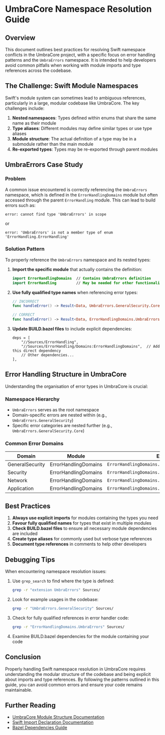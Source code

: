 # UmbraCore Namespace Resolution Guide

## Overview

This document outlines best practices for resolving Swift namespace conflicts in the UmbraCore project, with a specific focus on error handling patterns and the `UmbraErrors` namespace. It is intended to help developers avoid common pitfalls when working with module imports and type references across the codebase.

## The Challenge: Swift Module Namespaces

Swift's module system can sometimes lead to ambiguous references, particularly in a large, modular codebase like UmbraCore. The key challenges include:

1. **Nested namespaces**: Types defined within enums that share the same name as their module
2. **Type aliases**: Different modules may define similar types or use type aliases
3. **Module structure**: The actual definition of a type may be in a submodule rather than the main module
4. **Re-exported types**: Types may be re-exported through parent modules

## UmbraErrors Case Study

### Problem

A common issue encountered is correctly referencing the `UmbraErrors` namespace, which is defined in the `ErrorHandlingDomains` module but often accessed through the parent `ErrorHandling` module. This can lead to build errors such as:

```
error: cannot find type 'UmbraErrors' in scope
```

or 

```
error: 'UmbraErrors' is not a member type of enum 'ErrorHandling.ErrorHandling'
```

### Solution Pattern

To properly reference the `UmbraErrors` namespace and its nested types:

1. **Import the specific module** that actually contains the definition:
   ```swift
   import ErrorHandlingDomains  // Contains UmbraErrors definition
   import ErrorHandling         // May be needed for other functionality
   ```

2. **Use fully qualified type names** when referencing error types:
   ```swift
   // INCORRECT
   func handleError() -> Result<Data, UmbraErrors.GeneralSecurity.Core> { ... }
   
   // CORRECT
   func handleError() -> Result<Data, ErrorHandlingDomains.UmbraErrors.GeneralSecurity.Core> { ... }
   ```

3. **Update BUILD.bazel files** to include explicit dependencies:
   ```starlark
   deps = [
       "//Sources/ErrorHandling",
       "//Sources/ErrorHandling/Domains:ErrorHandlingDomains",  // Add this direct dependency
       // Other dependencies...
   ],
   ```

## Error Handling Structure in UmbraCore

Understanding the organisation of error types in UmbraCore is crucial:

### Namespace Hierarchy

- `UmbraErrors` serves as the root namespace
- Domain-specific errors are nested within (e.g., `UmbraErrors.GeneralSecurity`)
- Specific error categories are nested further (e.g., `UmbraErrors.GeneralSecurity.Core`)

### Common Error Domains

| Domain | Module | Example Usage |
|--------|--------|---------------|
| GeneralSecurity | ErrorHandlingDomains | `ErrorHandlingDomains.UmbraErrors.GeneralSecurity.Core` |
| Security | ErrorHandlingDomains | `ErrorHandlingDomains.UmbraErrors.Security.Protocols` |
| Network | ErrorHandlingDomains | `ErrorHandlingDomains.UmbraErrors.Network.Core` |
| Application | ErrorHandlingDomains | `ErrorHandlingDomains.UmbraErrors.Application.Lifecycle` |

## Best Practices

1. **Always use explicit imports** for modules containing the types you need
2. **Favour fully qualified names** for types that exist in multiple modules
3. **Check BUILD.bazel files** to ensure all necessary module dependencies are included
4. **Create type aliases** for commonly used but verbose type references
5. **Document type references** in comments to help other developers

## Debugging Tips

When encountering namespace resolution issues:

1. Use `grep_search` to find where the type is defined:
   ```bash
   grep -r "extension UmbraErrors" Sources/
   ```

2. Look for example usages in the codebase:
   ```bash
   grep -r "UmbraErrors.GeneralSecurity" Sources/
   ```

3. Check for fully qualified references in error handler code:
   ```bash
   grep -r "ErrorHandlingDomains.UmbraErrors" Sources/
   ```

4. Examine BUILD.bazel dependencies for the module containing your code

## Conclusion

Properly handling Swift namespace resolution in UmbraCore requires understanding the modular structure of the codebase and being explicit about imports and type references. By following the patterns outlined in this guide, you can avoid common errors and ensure your code remains maintainable.

## Further Reading

- [UmbraCore Module Structure Documentation](./module_structure.md)
- [Swift Import Declaration Documentation](https://docs.swift.org/swift-book/ReferenceManual/Declarations.html#ID362)
- [Bazel Dependencies Guide](./bazel_dependencies.md)
